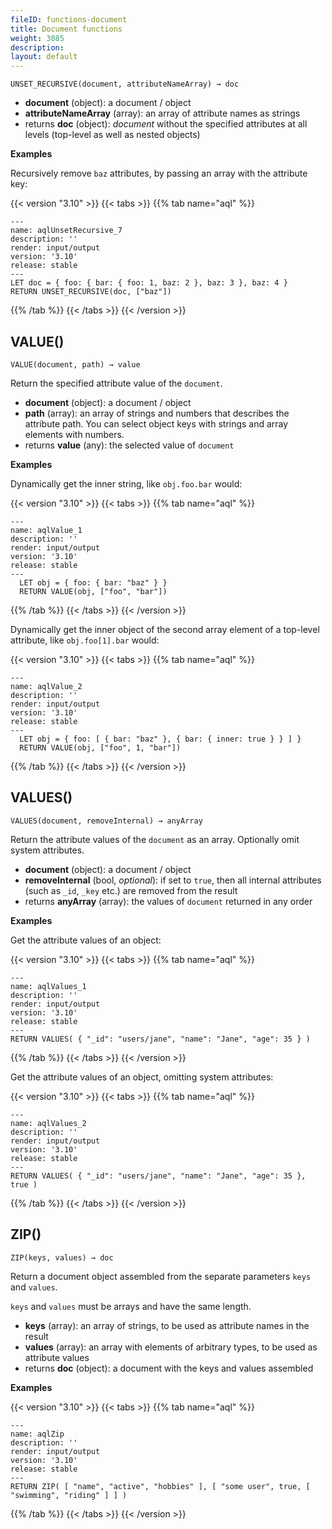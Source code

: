 ```yaml
---
fileID: functions-document
title: Document functions
weight: 3885
description: 
layout: default
---
```

`UNSET_RECURSIVE(document, attributeNameArray) → doc`

- **document** (object): a document / object
- **attributeNameArray** (array): an array of attribute names as strings
- returns **doc** (object): *document* without the specified attributes at
  all levels (top-level as well as nested objects)

**Examples**

Recursively remove `baz` attributes, by passing an array with the attribute key:

    
 {{< version "3.10" >}}
{{< tabs >}}
{{% tab name="aql" %}}
```aql
---
name: aqlUnsetRecursive_7
description: ''
render: input/output
version: '3.10'
release: stable
---
LET doc = { foo: { bar: { foo: 1, baz: 2 }, baz: 3 }, baz: 4 }
RETURN UNSET_RECURSIVE(doc, ["baz"])
```
{{% /tab %}}
{{< /tabs >}}
{{< /version >}}
 
    
    

## VALUE()

`VALUE(document, path) → value`

Return the specified attribute value of the `document`.

- **document** (object): a document / object
- **path** (array): an array of strings and numbers that describes the
  attribute path. You can select object keys with strings and array elements
  with numbers.
- returns **value** (any): the selected value of `document`

**Examples**

Dynamically get the inner string, like `obj.foo.bar` would:

    
 {{< version "3.10" >}}
{{< tabs >}}
{{% tab name="aql" %}}
```aql
---
name: aqlValue_1
description: ''
render: input/output
version: '3.10'
release: stable
---
  LET obj = { foo: { bar: "baz" } }
  RETURN VALUE(obj, ["foo", "bar"])
```
{{% /tab %}}
{{< /tabs >}}
{{< /version >}}
 
    
    

Dynamically get the inner object of the second array element of a top-level
attribute, like `obj.foo[1].bar` would:

    
 {{< version "3.10" >}}
{{< tabs >}}
{{% tab name="aql" %}}
```aql
---
name: aqlValue_2
description: ''
render: input/output
version: '3.10'
release: stable
---
  LET obj = { foo: [ { bar: "baz" }, { bar: { inner: true } } ] }
  RETURN VALUE(obj, ["foo", 1, "bar"])
```
{{% /tab %}}
{{< /tabs >}}
{{< /version >}}
 
    
    

## VALUES()

`VALUES(document, removeInternal) → anyArray`

Return the attribute values of the `document` as an array. Optionally omit
system attributes.

- **document** (object): a document / object
- **removeInternal** (bool, *optional*): if set to `true`, then all internal attributes
  (such as `_id`, `_key` etc.) are removed from the result
- returns **anyArray** (array): the values of `document` returned in any order

**Examples**

Get the attribute values of an object:

    
 {{< version "3.10" >}}
{{< tabs >}}
{{% tab name="aql" %}}
```aql
---
name: aqlValues_1
description: ''
render: input/output
version: '3.10'
release: stable
---
RETURN VALUES( { "_id": "users/jane", "name": "Jane", "age": 35 } )
```
{{% /tab %}}
{{< /tabs >}}
{{< /version >}}
 
    
    

Get the attribute values of an object, omitting system attributes:

    
 {{< version "3.10" >}}
{{< tabs >}}
{{% tab name="aql" %}}
```aql
---
name: aqlValues_2
description: ''
render: input/output
version: '3.10'
release: stable
---
RETURN VALUES( { "_id": "users/jane", "name": "Jane", "age": 35 }, true )
```
{{% /tab %}}
{{< /tabs >}}
{{< /version >}}
 
    
    

## ZIP()

`ZIP(keys, values) → doc`

Return a document object assembled from the separate parameters `keys` and `values`.

`keys` and `values` must be arrays and have the same length.

- **keys** (array): an array of strings, to be used as attribute names in the result
- **values** (array): an array with elements of arbitrary types, to be used as
  attribute values
- returns **doc** (object): a document with the keys and values assembled

**Examples**

    
 {{< version "3.10" >}}
{{< tabs >}}
{{% tab name="aql" %}}
```aql
---
name: aqlZip
description: ''
render: input/output
version: '3.10'
release: stable
---
RETURN ZIP( [ "name", "active", "hobbies" ], [ "some user", true, [ "swimming", "riding" ] ] )
```
{{% /tab %}}
{{< /tabs >}}
{{< /version >}}
 
    
    
